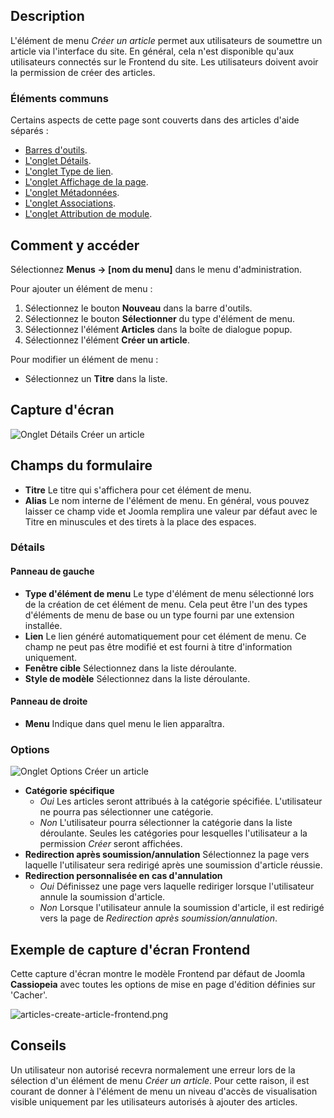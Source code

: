 <!-- Filename: Help4.x:Menu_Item:_Create_Article / Display title: Créer un article -->

## Description

L'élément de menu *Créer un article* permet aux utilisateurs de soumettre un article via l'interface du site. En général, cela n'est disponible qu'aux utilisateurs connectés sur le Frontend du site. Les utilisateurs doivent avoir la permission de créer des articles.

### Éléments communs

Certains aspects de cette page sont couverts dans des articles d'aide séparés :

* [Barres d'outils](jdocmanual?article=help/common-elements/toolbars).
* [L'onglet Détails](jdocmanual?article=help/menu-items-common/menu-item-details).
* [L'onglet Type de lien](jdocmanual?article=help/menu-items-common/menu-item-link-type).
* [L'onglet Affichage de la page](jdocmanual?article=help/menu-items-common/menu-item-page-display).
* [L'onglet Métadonnées](jdocmanual?article=help/menu-items-common/menu-item-metadata).
* [L'onglet Associations](jdocmanual?article=help/common-elements/edit-associations).
* [L'onglet Attribution de module](jdocmanual?article=help/menu-items-common/menu-item-module-assignment).

## Comment y accéder

Sélectionnez **Menus → \[nom du menu\]** dans le menu d'administration.

Pour ajouter un élément de menu :

1.  Sélectionnez le bouton **Nouveau** dans la barre d'outils.
2.  Sélectionnez le bouton **Sélectionner** du type d'élément de menu.
3.  Sélectionnez l'élément **Articles** dans la boîte de dialogue popup.
4.  Sélectionnez l'élément **Créer un article**.

Pour modifier un élément de menu :

- Sélectionnez un **Titre** dans la liste.

## Capture d'écran

![Onglet Détails Créer un article](../../../fr/images/menu-items/articles-create-article-details-tab.png)

## Champs du formulaire

- **Titre** Le titre qui s'affichera pour cet élément de menu.
- **Alias** Le nom interne de l'élément de menu. En général, vous pouvez laisser ce champ vide et Joomla remplira une valeur par défaut avec le Titre en minuscules et des tirets à la place des espaces.

### Détails

#### Panneau de gauche

- **Type d'élément de menu** Le type d'élément de menu sélectionné lors de la création de cet élément de menu. Cela peut être l'un des types d'éléments de menu de base ou un type fourni par une extension installée.
- **Lien** Le lien généré automatiquement pour cet élément de menu. Ce champ ne peut pas être modifié et est fourni à titre d'information uniquement.
- **Fenêtre cible** Sélectionnez dans la liste déroulante.
- **Style de modèle** Sélectionnez dans la liste déroulante.

#### Panneau de droite

- **Menu** Indique dans quel menu le lien apparaîtra.

### Options

![Onglet Options Créer un article](../../../fr/images/menu-items/articles-create-article-options-tab.png)

- **Catégorie spécifique**
  - *Oui* Les articles seront attribués à la catégorie spécifiée. L'utilisateur ne pourra pas sélectionner une catégorie.
  - *Non* L'utilisateur pourra sélectionner la catégorie dans la liste déroulante. Seules les catégories pour lesquelles l'utilisateur a la permission *Créer* seront affichées.
- **Redirection après soumission/annulation** Sélectionnez la page vers laquelle l'utilisateur sera redirigé après une soumission d'article réussie.
- **Redirection personnalisée en cas d'annulation**
  - *Oui* Définissez une page vers laquelle rediriger lorsque l'utilisateur annule la soumission d'article.
  - *Non* Lorsque l'utilisateur annule la soumission d'article, il est redirigé vers la page de *Redirection après soumission/annulation*.

## Exemple de capture d'écran Frontend

Cette capture d'écran montre le modèle Frontend par défaut de Joomla **Cassiopeia** avec toutes les options de mise en page d'édition définies sur 'Cacher'.

![articles-create-article-frontend.png](../../../en/images/menu-items/articles-create-article-frontend.png)

## Conseils

Un utilisateur non autorisé recevra normalement une erreur lors de la sélection d'un élément de menu *Créer un article*. Pour cette raison, il est courant de donner à l'élément de menu un niveau d'accès de visualisation visible uniquement par les utilisateurs autorisés à ajouter des articles.

